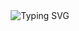 <center>
<a><img src="https://readme-typing-svg.demolab.com?font=Fira+Code&duration=4000&pause=500&color=3C3D41&width=435&lines=Hey%2C+I'm+Atilla+Y%C3%BCce!;I+work+as+a+frontend+developer.+" alt="Typing SVG" /></a>
</center>
